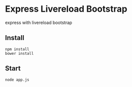 Express Livereload Bootstrap
============================
express with livereload bootstrap

Install
-------
```
npm install
bower install
```

Start
-----
```
node app.js
```